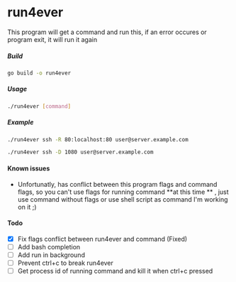 # run4ever
This program will get a command and run this, if an error occures or program exit, it will run it again

##### Build
```bash
go build -o run4ever
```

##### Usage
```bash
./run4ever [command]
```

##### Example
```bash
./run4ever ssh -R 80:localhost:80 user@server.example.com
```

```bash
./run4ever ssh -D 1080 user@server.example.com
```

#### Known issues
- Unfortunatly, has conflict between this program flags and command flags, so you can't use flags for running command **at this time ** , just use command without flags or use shell script as command
I'm working on it ;)

#### Todo
- [X] Fix flags conflict between run4ever and command (Fixed)
- [ ] Add bash completion
- [ ] Add run in background
- [ ] Prevent ctrl+c to break run4ever
- [ ] Get process id of running command and kill it when ctrl+c pressed
